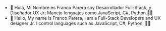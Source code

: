 - 👋 Hola, Mi Nombre es Franco Parera soy Desarrollador Full-Stack, y Diseñador UX Jr;
  Manejo lenguajes como JavaScript, C#, Python.👨‍💻
- 👋 Hello, My name is Franco Parera, I am a Full-Stack Developers and UX designer Jr.
  I control languages ​​such as JavaScript, C#, Python. 👨‍💻

<!---
francoluca35/francoluca35 is a ✨ special ✨ repository because its `README.md` (this file) appears on your GitHub profile.
You can click the Preview link to take a look at your changes.
--->

